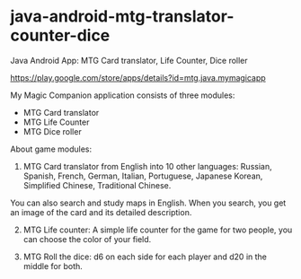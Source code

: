 # java-android-mtg-translator-counter-dice

Java Android App: MTG Card translator, Life Counter, Dice roller

https://play.google.com/store/apps/details?id=mtg.java.mymagicapp

My Magic Companion application consists of three modules:

- MTG Card translator
- MTG Life Counter
- MTG Dice roller

About game modules:

1. MTG Card translator from English into 10 other languages: Russian, Spanish, French, German, Italian, Portuguese, Japanese
Korean, Simplified Chinese, Traditional Chinese.

You can also search and study maps in English. When you search, you get an image of the card and its detailed description.

2. MTG Life counter: A simple life counter for the game for two people, you can choose the color of your field.

3. MTG Roll the dice: d6 on each side for each player and d20 in the middle for both.
